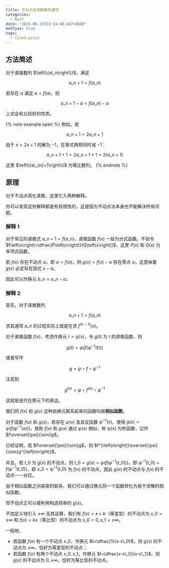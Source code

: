 ```yaml
---
title: 不动点法求解数列通项
categories:
  - Math
date: "2025-06-19T23:14:48.647+0800"
mathjax: true
tags:
  - fixed-point
---
```


## 方法简述

对于递推数列 $\left\\{a\_n\right\\}$，满足

$$
a\_{n+1}=f\left(a\_n\right)
$$

若存在 $\alpha$ 满足 $\alpha=f\left(\alpha\right)$，则

$$
a\_{n+1}-\alpha=f\left(a\_n\right)-\alpha
$$

上式会有比较好的性质。

{% note example open %}
例如，若

$$
a\_{n+1}=2a\_{n}+1
$$

由于 $x=2x+1$ 的解为 $-1$，在等式两侧同时减 $-1$：

$$
a\_{n+1}+1=2a\_{n}+1+1=2\left(a\_{n}+1\right)
$$

这里 $\left\\{a\_{n}+1\right\\}$ 为等比数列。
{% endnote %}

## 原理

对于不动点简化递推，这里引入两种解释。

你可以发现这些解释都是有局限性的，这是因为不动点法本身也不能解决所有问题。

### 解释 1

对于常见的递推式 $a\_{n+1}=f\left(a\_n\right)$，递推函数 $f\left(x\right)$ 一般为分式函数。不妨令 $f\left(x\right)=\dfrac{P\left(x\right)}{Q\left(x\right)}$，这里 $P\left(x\right)$ 和 $Q\left(x\right)$ 为多项式函数。

若 $f\left(x\right)$ 存在不动点 $\alpha$，即 $\alpha=f\left(\alpha\right)$，则 $g\left(x\right)=f\left(x\right)-\alpha$ 存在零点 $\alpha$，这意味着 $g\left(x\right)$ 必定存在因式 $x-\alpha$。

因此可以作换元 $b\_n=a\_n-\alpha$。

### 解释 2

首先，对于递推数列

$$
a\_{n+1}=f\left(a\_n\right)
$$

求其通项 $a\_n$ 的过程实际上就是在求 $f^{\left(n-1\right)}\left(x\right)$。

对于递推函数 $f\left(x\right)$，考虑作换元 $t=\psi\left(x\right)$，令 $g\left(t\right)$ 为 $t$ 的递推函数，则

$$
g\left(t\right)=\psi\left(f\left(\psi^{-1}\left(t\right)\right)\right)
$$

或者写作

$$
g=\psi\circ f\circ\psi^{-1}
$$

注意到

$$
g^{\left(n\right)}=\psi\circ f^{\left(n\right)}\circ\psi^{-1}
$$

这就是迭代在换元下的表达。

我们将 $f\left(x\right)$ 和 $g\left(x\right)$ 这种由换元联系起来的函数叫做**相似函数**。

对于函数 $f\left(x\right)$ 和 $g\left(x\right)$，若存在 $\psi\left(x\right)$ 及其反函数 $\psi^{-1}\left(x\right)$，使得 $g\left(x\right)=\psi\left(f\left(\psi^{-1}\left(x\right)\right)\right)$，就称 $f\left(x\right)$ 和 $g\left(x\right)$ 通过 $\psi\left(x\right)$ 相似，称 $\psi\left(x\right)$ 为桥函数，记作 $f\overset{\psi}{\sim}g$。

已经证明，若 $f\overset{\psi}{\sim}g$，则 $f^{\left(n\right)}\overset{\psi}{\sim}g^{\left(n\right)}$。

并且，若 $t\_0$ 为 $g\left(x\right)$ 的不动点，则 $t\_0=g\left(x\right)=\psi\left(f\left(\psi^{-1}\left(t\_0\right)\right)\right)$，即 $\psi^{-1}\left(t\_0\right)=f\left(\psi^{-1}\left(t\_0\right)\right)$，即 $x\_0=\psi^{-1}\left(t\_0\right)$ 为 $f\left(x\right)$ 的不动点，因此 $g\left(x\right)$ 的不动点与 $f\left(x\right)$ 的不动点一一对应。

由于相似函数之间紧密的联系，我们可以通过换元将一个函数转化为易于求解的相似函数。

而不动点正可以被利用构造简单的 $g\left(x\right)$。

不加定义地引入 $\pm\infty$ 及其运算，我们有 $f\left(x\right)=x+b$（等差型）的不动点为 $x\_0=\pm\infty$ 和 $f\left(x\right)=kx$（等比型）的不动点为 $x\_0=0,x\_1=\pm\infty$。

一般地，

+ 若函数 $f\left(x\right)$ 有一个不动点 $x\_0$，作换元 $t=\dfrac{1}{x-x\_0}$，则 $g\left(x\right)$ 的不动点为 $\pm\infty$，恰好为等差型的不动点；
+ 若函数 $f\left(x\right)$ 有两个不动点 $x\_0,x\_1$，作换元 $t=\dfrac{x-x\_0}{x-x\_1}$，则 $g\left(x\right)$ 的不动点为 $0,\pm\infty$，恰好为等比型的不动点。
